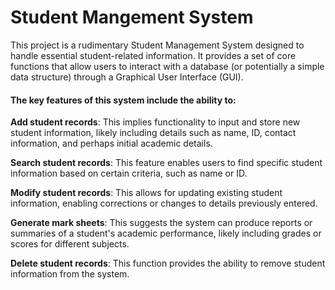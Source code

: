 # Student Mangement System

This project is a rudimentary Student Management System designed to handle essential student-related information. It provides a set of core functions that allow users to interact with a database (or potentially a simple data structure) through a Graphical User Interface (GUI).

#### The key features of this system include the ability to:

**Add student records**: This implies functionality to input and store new student information, likely including details such as name, ID, contact information, and perhaps initial academic details.

**Search student records**: This feature enables users to find specific student information based on certain criteria, such as name or ID.

**Modify student records**: This allows for updating existing student information, enabling corrections or changes to details previously entered.

**Generate mark sheets**: This suggests the system can produce reports or summaries of a student's academic performance, likely including grades or scores for different subjects.

**Delete student records**: This function provides the ability to remove student information from the system.
                                         
